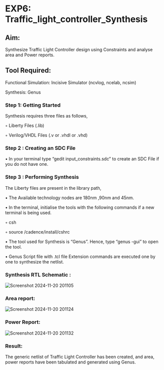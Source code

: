 # EXP6: Traffic_light_controller_Synthesis

## Aim:

Synthesize Traffic Light Controller design using Constraints and analyse area and Power reports.

## Tool Required:

Functional Simulation: Incisive Simulator (ncvlog, ncelab, ncsim)

Synthesis: Genus

### Step 1: Getting Started

Synthesis requires three files as follows,

◦ Liberty Files (.lib)

◦ Verilog/VHDL Files (.v or .vhdl or .vhd)

### Step 2 : Creating an SDC File

•	In your terminal type “gedit input_constraints.sdc” to create an SDC File if you do not have one.

### Step 3 : Performing Synthesis

The Liberty files are present in the library path,

• The Available technology nodes are 180nm ,90nm and 45nm.

• In the terminal, initialise the tools with the following commands if a new terminal is being used.

◦ csh

◦ source /cadence/install/cshrc

• The tool used for Synthesis is “Genus”. Hence, type “genus -gui” to open the tool.

• Genus Script file with .tcl file Extension commands are executed one by one to synthesize the netlist.

### Synthesis RTL Schematic :
![Screenshot 2024-11-20 201105](https://github.com/user-attachments/assets/633d3ad9-448d-4df0-9454-a8f2d808f125)

### Area report:
![Screenshot 2024-11-20 201124](https://github.com/user-attachments/assets/27b8307e-b06d-4318-9989-ed17f4f54ee9)

### Power Report:
![Screenshot 2024-11-20 201132](https://github.com/user-attachments/assets/a9c1b452-3867-4203-a1a7-cfd428c87029)

### Result:

The generic netlist of Traffic Light Controller has been created, and area, power reports have been tabulated and generated using Genus.

